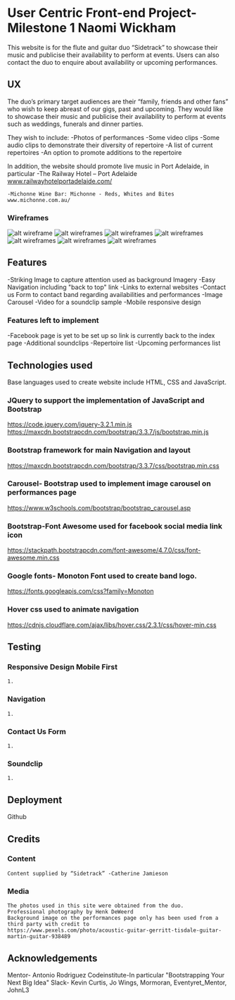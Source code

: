 # User Centric Front-end Project- Milestone 1 Naomi Wickham

This website is for the flute and guitar duo “Sidetrack” to showcase their music
and publicise their availability to perform at events. Users can also contact the duo
to enquire about availability or upcoming performances. 

## UX

The duo’s primary target audiences are their “family, friends and other fans” 
who wish to keep abreast of our gigs, past and upcoming. 
They would like to showcase their music and publicise their availability to perform at events
such as weddings, funerals and dinner parties.


They wish to include:
	-Photos of performances
	-Some video clips
	-Some audio clips to demonstrate their diversity of repertoire
	-A list of current repertoires
	-An option to promote additions to the repertoire

In addition, the website should promote live music in Port Adelaide, in particular
	-The Railway Hotel – Port Adelaide
    www.railwayhotelportadelaide.com/
 
	-Michonne Wine Bar: Michonne - Reds, Whites and Bites
    www.michonne.com.au/

### Wireframes
![alt wireframe](wireframes/mobileindex.png "mobileindex")
![alt wireframes](wireframes/mobileperformances.png "mobileperformances")
![alt wireframes](wireframes/mobilecontactus.png "mobilecontactus")
![alt wireframes](wireframes/about.png "about")
![alt wireframes](wireframes/performances.png "performances")
![alt wireframes](wireframes/soundclips.png "sounclips")
![alt wireframes](wireframes/contactus.png "contactus")

## Features

-Striking Image to capture attention used as background Imagery
-Easy Navigation including "back to top" link 
-Links to external websites
-Contact us Form to contact band regarding availabilities and performances
-Image Carousel
-Video for a soundclip sample
-Mobile responsive design

### Features left to implement

-Facebook page is yet to be set up so link is currently back to the index page
-Additional soundclips
-Repertoire list
-Upcoming performances list

## Technologies used

Base languages used to create website include HTML, CSS and JavaScript.

###	JQuery to support the implementation of JavaScript and Bootstrap
 https://code.jquery.com/jquery-3.2.1.min.js
https://maxcdn.bootstrapcdn.com/bootstrap/3.3.7/js/bootstrap.min.js

###	Bootstrap framework for main Navigation and layout
https://maxcdn.bootstrapcdn.com/bootstrap/3.3.7/css/bootstrap.min.css

###	Carousel- Bootstrap used to implement image carousel on performances page
https://www.w3schools.com/bootstrap/bootstrap_carousel.asp


###   Bootstrap-Font Awesome used for facebook social media link icon
https://stackpath.bootstrapcdn.com/font-awesome/4.7.0/css/font-awesome.min.css

###	Google fonts- Monoton Font used to create band logo. 
https://fonts.googleapis.com/css?family=Monoton

###	Hover css used to animate navigation
https://cdnjs.cloudflare.com/ajax/libs/hover.css/2.3.1/css/hover-min.css


## Testing 

### Responsive Design Mobile First
    1. 
    
### Navigation
    1.

### Contact Us Form 
    1.
    
### Soundclip 
    1.
    
## Deployment
Github 

## Credits

### Content

    Content supplied by “Sidetrack” -Catherine Jamieson

### Media 

	The photos used in this site were obtained from the duo. 
	Professional photography by Henk DeWeerd
	Background image on the performances page only has been used from a third party with credit to
	https://www.pexels.com/photo/acoustic-guitar-gerritt-tisdale-guitar-martin-guitar-938489


## Acknowledgements

Mentor- Antonio Rodriguez 
Codeinstitute-In particular "Bootstrapping Your Next Big Idea"
Slack- Kevin Curtis, Jo Wings, Mormoran, Eventyret_Mentor, JohnL3
